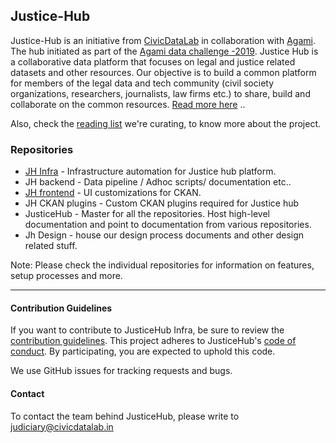 ## Justice-Hub

Justice-Hub is an initiative from [CivicDataLab](https://www.civicdatalab.in) in collaboration with [Agami](https://www.agami.in/). The hub initiated as part of the [Agami data challenge -2019](https://www.agami.in/data-challenge-2019). Justice Hub is a collaborative data platform that focuses on legal and justice related datasets and other resources. Our objective is to build a common platform for members of the legal data and tech community (civil society organizations, researchers, journalists, law firms etc.) to share, build and collaborate on the common resources. [Read more here](https://drive.google.com/open?id=1xDqffVUyhfND_YfoSps9vi4MN9SY_oMg) .. 

Also, check the [reading list](https://taiga.civicdatalab.in/project/apoorv-justice-data-hub/wiki/essential-reading-list-around-the-justice-hub) we're curating, to know more about the project. 

### Repositories

* [JH Infra](https://github.com/justicehub-in/JH-Infra) - Infrastructure automation for Justice hub platform.
* JH backend - Data pipeline / Adhoc scripts/ documentation etc..
* [JH frontend](https://github.com/justicehub-in/ckanext-justicehub_theme) - UI customizations for CKAN.
* JH CKAN plugins - Custom CKAN plugins required for Justice hub
* JusticeHub - Master for all the repositories. Host high-level documentation and point to documentation from various repositories.
* Jh Design - house our design process documents and other design related stuff.

Note: Please check the individual repositories for information on features, setup processes and more.

---

#### Contribution Guidelines
If you want to contribute to JusticeHub Infra, be sure to review the  [contribution guidelines](https://github.com/justicehub-in/Justice-Hub/blob/master/.github/CONTRIBUTING/CONTRIBUTING.md). This project adheres to JusticeHub's [code of conduct](https://github.com/justicehub-in/Justice-Hub/blob/master/CODE_OF_CONDUCT.md). By participating, you are expected to uphold this code.

We use GitHub issues for tracking requests and bugs.

#### Contact
To contact the team behind JusticeHub, please write to judiciary@civicdatalab.in
